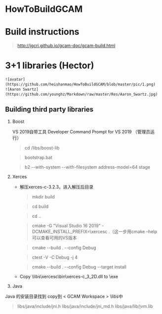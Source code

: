 # HowToBuildGCAM
 
# Build instructions
   > http://jgcri.github.io/gcam-doc/gcam-build.html

# 3+1 libraries (Hector)
    
    ![avatar](https://github.com/heishanmao/HowToBuildGCAM/blob/master/pic/1.png)
    ![Aaron Swartz](https://github.com/younghz/Markdown/raw/master/Res/Aaron_Swartz.jpg)
    
## Building third party libraries
   1. Boost
   
        VS 2019自带工具 Developer Command Prompt for VS 2019 （管理员运行）
        
        >cd <GCAM Workspace>/libs/boost-lib 
        
        >bootstrap.bat 
        
        >b2 --with-system --with-filesystem address-model=64 stage
        
   2. Xerces
        
        * 解压xerces-c-3.2.3，进入解压后目录
           >mkdir build
           
           >cd build

           >cd ..
                                                                                                 
           >cmake -G "Visual Studio 16 2019" -DCMAKE_INSTALL_PREFIX=<GCAM Workspace>\xercesc .（这一步用cmake –help可以查看可用的VS版本
                                                                                                 
           >cmake --build . --config Debug
                                                                                                                                                                                                                                                                                                                                                                                                                                                 
           >ctest -V -C Debug -j 4                                                                                                                                                                                                                                                                                                                                                                                                                                                                                                                           
           
           >cmake --build . --config Debug --target install
                                                                                                                                                                                                                                                                                                                                                                                                                                                                                                                                                                                                                                                                                                                                                                                                                                                                                                                                                                                                                                                                                                                                                                                                                                                                                                                                                                                                                                                                                                                                                                                         
        *  Copy <GCAM Workspace>\libs\xercesc\bin\xerces-c_3_2D.dll to <GCAM Workspace>\exe
   
   3. Java
   
   Java 的安装目录找到 copy到 &lt; GCAM Workspace &gt; \libs中
   
   >libs/java/include/jni.h 
   >libs/java/include/jni_md.h 
   >libs/java/lib/jvm.lib
            